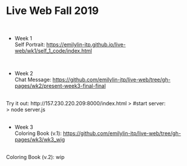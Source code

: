 # Live Web Fall 2019

<br>

* Week 1<br>
Self Portrait: https://emilylin-itp.github.io/live-web/wk1/self_1_code/index.html
<br>

* Week 2<br>
Chat Message: https://github.com/emilylin-itp/live-web/tree/gh-pages/wk2/present-week3-final-final
<br>
Try it out: http://157.230.220.209:8000/index.html
> #start server: <br> 
> node server.js <br> 
<br> 

* Week 3<br>
Coloring Book (v.1): https://github.com/emilylin-itp/live-web/tree/gh-pages/wk3/wk3_wig
<br>
Coloring Book (v.2): wip
